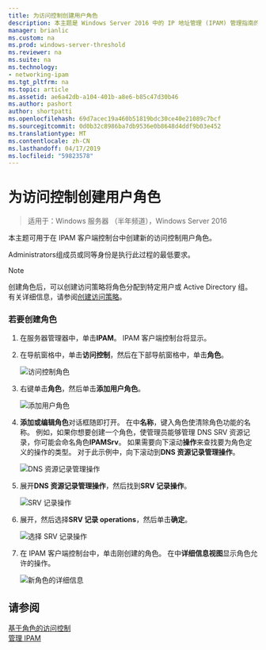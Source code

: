 ```yaml
---
title: 为访问控制创建用户角色
description: 本主题是 Windows Server 2016 中的 IP 地址管理 (IPAM) 管理指南的一部分。
manager: brianlic
ms.custom: na
ms.prod: windows-server-threshold
ms.reviewer: na
ms.suite: na
ms.technology:
- networking-ipam
ms.tgt_pltfrm: na
ms.topic: article
ms.assetid: ae6a42db-a104-401b-a8e6-b85c47d30b46
ms.author: pashort
author: shortpatti
ms.openlocfilehash: 69d7acec19a460b51819bdc30ce40e21089c7bcf
ms.sourcegitcommit: 0d0b32c8986ba7db9536e0b8648d4ddf9b03e452
ms.translationtype: MT
ms.contentlocale: zh-CN
ms.lasthandoff: 04/17/2019
ms.locfileid: "59823578"
---
```

# <a name="create-a-user-role-for-access-control"></a>为访问控制创建用户角色

>适用于：Windows 服务器 （半年频道），Windows Server 2016

本主题可用于在 IPAM 客户端控制台中创建新的访问控制用户角色。  
  
Administrators组成员或同等身份是执行此过程的最低要求。  
  
> [!NOTE]  
> 创建角色后，可以创建访问策略将角色分配到特定用户或 Active Directory 组。 有关详细信息，请参阅[创建访问策略](../../technologies/ipam/Create-an-Access-Policy.md)。  
  
### <a name="to-create-a-role"></a>若要创建角色  
  
1.  在服务器管理器中，单击**IPAM**。 IPAM 客户端控制台将显示。  
  
2.  在导航窗格中，单击**访问控制**，然后在下部导航窗格中，单击**角色**。  
  
    ![访问控制角色](../../media/Create-a-User-Role-for-Access-Control/ipam_CreateUserRole_01.jpg)  
  
3.  右键单击**角色**，然后单击**添加用户角色**。  
  
    ![添加用户角色](../../media/Create-a-User-Role-for-Access-Control/ipam_CreateUserRole_02.jpg)  
  
4.  **添加或编辑角色**对话框随即打开。 在中**名称**，键入角色使清除角色功能的名称。 例如，如果你想要创建一个角色，使管理员能够管理 DNS SRV 资源记录，你可能会命名角色**IPAMSrv**。 如果需要向下滚动**操作**来查找要为角色定义的操作的类型。 对于此示例中，向下滚动到**DNS 资源记录管理操作**。  
  
    ![DNS 资源记录管理操作](../../media/Create-a-User-Role-for-Access-Control/ipam_CreateUserRole_03.jpg)  
  
5.  展开**DNS 资源记录管理操作**，然后找到**SRV 记录操作**。  
  
    ![SRV 记录操作](../../media/Create-a-User-Role-for-Access-Control/ipam_CreateUserRole_04.jpg)  
  
6.  展开，然后选择**SRV 记录 operations**，然后单击**确定**。  
  
    ![选择 SRV 记录操作](../../media/Create-a-User-Role-for-Access-Control/ipam_CreateUserRole_05.jpg)  
  
7.  在 IPAM 客户端控制台中，单击刚创建的角色。 在中**详细信息视图**显示角色允许的操作。  
  
    ![新角色的详细信息](../../media/Create-a-User-Role-for-Access-Control/ipam_CreateUserRole_06.jpg)  
  
## <a name="see-also"></a>请参阅  
[基于角色的访问控制](Role-based-Access-Control.md)  
[管理 IPAM](Manage-IPAM.md)  
  


